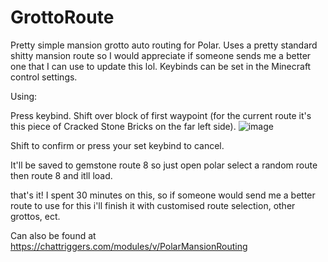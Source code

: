 # GrottoRoute
Pretty simple mansion grotto auto routing for Polar.
Uses a pretty standard shitty mansion route so I would appreciate if someone sends me a better one that I can use to update this lol.
Keybinds can be set in the Minecraft control settings.


Using: 

Press keybind.
Shift over block of first waypoint (for the current route it's this piece of Cracked Stone Bricks on the far left side).
![image](https://github.com/user-attachments/assets/95b131bb-a8cf-463b-bc90-2b73299fafd4)

Shift to confirm or press your set keybind to cancel.

It'll be saved to gemstone route 8 so just open polar select a random route then route 8 and itll load.

that's it!
I spent 30 minutes on this, so if someone would send me a better route to use for this i'll finish it with customised route selection, other grottos, ect.

Can also be found at https://chattriggers.com/modules/v/PolarMansionRouting
